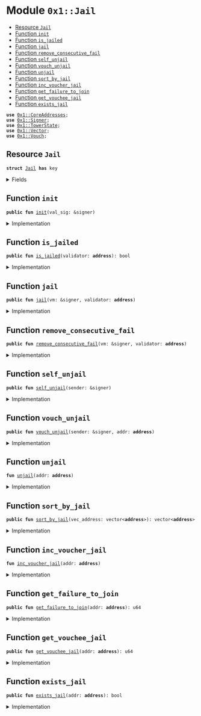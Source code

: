 
<a name="0x1_Jail"></a>

# Module `0x1::Jail`



-  [Resource `Jail`](#0x1_Jail_Jail)
-  [Function `init`](#0x1_Jail_init)
-  [Function `is_jailed`](#0x1_Jail_is_jailed)
-  [Function `jail`](#0x1_Jail_jail)
-  [Function `remove_consecutive_fail`](#0x1_Jail_remove_consecutive_fail)
-  [Function `self_unjail`](#0x1_Jail_self_unjail)
-  [Function `vouch_unjail`](#0x1_Jail_vouch_unjail)
-  [Function `unjail`](#0x1_Jail_unjail)
-  [Function `sort_by_jail`](#0x1_Jail_sort_by_jail)
-  [Function `inc_voucher_jail`](#0x1_Jail_inc_voucher_jail)
-  [Function `get_failure_to_join`](#0x1_Jail_get_failure_to_join)
-  [Function `get_vouchee_jail`](#0x1_Jail_get_vouchee_jail)
-  [Function `exists_jail`](#0x1_Jail_exists_jail)


<pre><code><b>use</b> <a href="CoreAddresses.md#0x1_CoreAddresses">0x1::CoreAddresses</a>;
<b>use</b> <a href="../../../../../../../DPN/releases/artifacts/current/build/MoveStdlib/docs/Signer.md#0x1_Signer">0x1::Signer</a>;
<b>use</b> <a href="TowerState.md#0x1_TowerState">0x1::TowerState</a>;
<b>use</b> <a href="../../../../../../../DPN/releases/artifacts/current/build/MoveStdlib/docs/Vector.md#0x1_Vector">0x1::Vector</a>;
<b>use</b> <a href="Vouch.md#0x1_Vouch">0x1::Vouch</a>;
</code></pre>



<a name="0x1_Jail_Jail"></a>

## Resource `Jail`



<pre><code><b>struct</b> <a href="Jail.md#0x1_Jail">Jail</a> <b>has</b> key
</code></pre>



<details>
<summary>Fields</summary>


<dl>
<dt>
<code>is_jailed: bool</code>
</dt>
<dd>

</dd>
<dt>
<code>lifetime_jailed: u64</code>
</dt>
<dd>

</dd>
<dt>
<code>lifetime_vouchees_jailed: u64</code>
</dt>
<dd>

</dd>
<dt>
<code>consecutive_failure_to_rejoin: u64</code>
</dt>
<dd>

</dd>
</dl>


</details>

<a name="0x1_Jail_init"></a>

## Function `init`



<pre><code><b>public</b> <b>fun</b> <a href="Jail.md#0x1_Jail_init">init</a>(val_sig: &signer)
</code></pre>



<details>
<summary>Implementation</summary>


<pre><code><b>public</b> <b>fun</b> <a href="Jail.md#0x1_Jail_init">init</a>(val_sig: &signer) {
  <b>let</b> addr = <a href="../../../../../../../DPN/releases/artifacts/current/build/MoveStdlib/docs/Signer.md#0x1_Signer_address_of">Signer::address_of</a>(val_sig);
  <b>if</b> (!<b>exists</b>&lt;<a href="Jail.md#0x1_Jail">Jail</a>&gt;(addr)) {
    <b>move_to</b>&lt;<a href="Jail.md#0x1_Jail">Jail</a>&gt;(val_sig, <a href="Jail.md#0x1_Jail">Jail</a> {
      is_jailed: <b>false</b>,
      lifetime_jailed: 0,
      lifetime_vouchees_jailed: 0,
      consecutive_failure_to_rejoin: 0,

    });
  }
}
</code></pre>



</details>

<a name="0x1_Jail_is_jailed"></a>

## Function `is_jailed`



<pre><code><b>public</b> <b>fun</b> <a href="Jail.md#0x1_Jail_is_jailed">is_jailed</a>(validator: <b>address</b>): bool
</code></pre>



<details>
<summary>Implementation</summary>


<pre><code><b>public</b> <b>fun</b> <a href="Jail.md#0x1_Jail_is_jailed">is_jailed</a>(validator: <b>address</b>): bool <b>acquires</b> <a href="Jail.md#0x1_Jail">Jail</a> {
  <b>if</b> (!<b>exists</b>&lt;<a href="Jail.md#0x1_Jail">Jail</a>&gt;(validator)) {
    <b>return</b> <b>false</b>
  };
  <b>borrow_global</b>&lt;<a href="Jail.md#0x1_Jail">Jail</a>&gt;(validator).is_jailed
}
</code></pre>



</details>

<a name="0x1_Jail_jail"></a>

## Function `jail`



<pre><code><b>public</b> <b>fun</b> <a href="Jail.md#0x1_Jail_jail">jail</a>(vm: &signer, validator: <b>address</b>)
</code></pre>



<details>
<summary>Implementation</summary>


<pre><code><b>public</b> <b>fun</b> <a href="Jail.md#0x1_Jail_jail">jail</a>(vm: &signer, validator: <b>address</b>) <b>acquires</b> <a href="Jail.md#0x1_Jail">Jail</a>{
  <a href="CoreAddresses.md#0x1_CoreAddresses_assert_vm">CoreAddresses::assert_vm</a>(vm);
  <b>if</b> (<b>exists</b>&lt;<a href="Jail.md#0x1_Jail">Jail</a>&gt;(validator)) {
    <b>let</b> j = <b>borrow_global_mut</b>&lt;<a href="Jail.md#0x1_Jail">Jail</a>&gt;(validator);
    j.is_jailed = <b>true</b>;
    j.lifetime_jailed = j.lifetime_jailed + 1;
    j.consecutive_failure_to_rejoin = j.consecutive_failure_to_rejoin + 1;
  };

  <a href="Jail.md#0x1_Jail_inc_voucher_jail">inc_voucher_jail</a>(validator);
}
</code></pre>



</details>

<a name="0x1_Jail_remove_consecutive_fail"></a>

## Function `remove_consecutive_fail`



<pre><code><b>public</b> <b>fun</b> <a href="Jail.md#0x1_Jail_remove_consecutive_fail">remove_consecutive_fail</a>(vm: &signer, validator: <b>address</b>)
</code></pre>



<details>
<summary>Implementation</summary>


<pre><code><b>public</b> <b>fun</b> <a href="Jail.md#0x1_Jail_remove_consecutive_fail">remove_consecutive_fail</a>(vm: &signer, validator: <b>address</b>) <b>acquires</b> <a href="Jail.md#0x1_Jail">Jail</a> {
  <a href="CoreAddresses.md#0x1_CoreAddresses_assert_vm">CoreAddresses::assert_vm</a>(vm);
  <b>if</b> (<b>exists</b>&lt;<a href="Jail.md#0x1_Jail">Jail</a>&gt;(validator)) {
    <b>let</b> j = <b>borrow_global_mut</b>&lt;<a href="Jail.md#0x1_Jail">Jail</a>&gt;(validator);
    j.consecutive_failure_to_rejoin = 0;
  }
}
</code></pre>



</details>

<a name="0x1_Jail_self_unjail"></a>

## Function `self_unjail`



<pre><code><b>public</b> <b>fun</b> <a href="Jail.md#0x1_Jail_self_unjail">self_unjail</a>(sender: &signer)
</code></pre>



<details>
<summary>Implementation</summary>


<pre><code><b>public</b> <b>fun</b> <a href="Jail.md#0x1_Jail_self_unjail">self_unjail</a>(sender: &signer) <b>acquires</b> <a href="Jail.md#0x1_Jail">Jail</a> {
  // only a validator can un-jail themselves.
  <b>let</b> self = <a href="../../../../../../../DPN/releases/artifacts/current/build/MoveStdlib/docs/Signer.md#0x1_Signer_address_of">Signer::address_of</a>(sender);

  // check the node <b>has</b> been mining before unjailing.
  <b>assert</b>!(<a href="TowerState.md#0x1_TowerState_node_above_thresh">TowerState::node_above_thresh</a>(self), 100104);
  <a href="Jail.md#0x1_Jail_unjail">unjail</a>(self);
}
</code></pre>



</details>

<a name="0x1_Jail_vouch_unjail"></a>

## Function `vouch_unjail`



<pre><code><b>public</b> <b>fun</b> <a href="Jail.md#0x1_Jail_vouch_unjail">vouch_unjail</a>(sender: &signer, addr: <b>address</b>)
</code></pre>



<details>
<summary>Implementation</summary>


<pre><code><b>public</b> <b>fun</b> <a href="Jail.md#0x1_Jail_vouch_unjail">vouch_unjail</a>(sender: &signer, addr: <b>address</b>) <b>acquires</b> <a href="Jail.md#0x1_Jail">Jail</a> {
  // only a validator can un-jail themselves.
  <b>let</b> voucher = <a href="../../../../../../../DPN/releases/artifacts/current/build/MoveStdlib/docs/Signer.md#0x1_Signer_address_of">Signer::address_of</a>(sender);

  <b>let</b> buddies = <a href="Vouch.md#0x1_Vouch_buddies_in_set">Vouch::buddies_in_set</a>(addr);
  // print(&buddies);
  <b>let</b> (is_found, _idx) = <a href="../../../../../../../DPN/releases/artifacts/current/build/MoveStdlib/docs/Vector.md#0x1_Vector_index_of">Vector::index_of</a>(&buddies, &voucher);
  <b>assert</b>!(is_found, 100103);

  // check the node <b>has</b> been mining before unjailing.
  <b>assert</b>!(<a href="TowerState.md#0x1_TowerState_node_above_thresh">TowerState::node_above_thresh</a>(addr), 100104);
  <a href="Jail.md#0x1_Jail_unjail">unjail</a>(addr);
}
</code></pre>



</details>

<a name="0x1_Jail_unjail"></a>

## Function `unjail`



<pre><code><b>fun</b> <a href="Jail.md#0x1_Jail_unjail">unjail</a>(addr: <b>address</b>)
</code></pre>



<details>
<summary>Implementation</summary>


<pre><code><b>fun</b> <a href="Jail.md#0x1_Jail_unjail">unjail</a>(addr: <b>address</b>) <b>acquires</b> <a href="Jail.md#0x1_Jail">Jail</a> {
  <b>if</b> (<b>exists</b>&lt;<a href="Jail.md#0x1_Jail">Jail</a>&gt;(addr)) {
    <b>borrow_global_mut</b>&lt;<a href="Jail.md#0x1_Jail">Jail</a>&gt;(addr).is_jailed = <b>false</b>;
  };
}
</code></pre>



</details>

<a name="0x1_Jail_sort_by_jail"></a>

## Function `sort_by_jail`



<pre><code><b>public</b> <b>fun</b> <a href="Jail.md#0x1_Jail_sort_by_jail">sort_by_jail</a>(vec_address: vector&lt;<b>address</b>&gt;): vector&lt;<b>address</b>&gt;
</code></pre>



<details>
<summary>Implementation</summary>


<pre><code><b>public</b> <b>fun</b> <a href="Jail.md#0x1_Jail_sort_by_jail">sort_by_jail</a>(vec_address: vector&lt;<b>address</b>&gt;): vector&lt;<b>address</b>&gt; <b>acquires</b> <a href="Jail.md#0x1_Jail">Jail</a> {

  // Sorting the accounts vector based on value (weights).
  // Bubble sort algorithm
  <b>let</b> length = <a href="../../../../../../../DPN/releases/artifacts/current/build/MoveStdlib/docs/Vector.md#0x1_Vector_length">Vector::length</a>(&vec_address);

  <b>let</b> i = 0;
  <b>while</b> (i &lt; length){
    <b>let</b> j = 0;
    <b>while</b>(j &lt; length-i-1){

      <b>let</b> value_j = <a href="Jail.md#0x1_Jail_get_failure_to_join">get_failure_to_join</a>(*<a href="../../../../../../../DPN/releases/artifacts/current/build/MoveStdlib/docs/Vector.md#0x1_Vector_borrow">Vector::borrow</a>(&vec_address, j));
      <b>let</b> value_jp1 = <a href="Jail.md#0x1_Jail_get_failure_to_join">get_failure_to_join</a>(*<a href="../../../../../../../DPN/releases/artifacts/current/build/MoveStdlib/docs/Vector.md#0x1_Vector_borrow">Vector::borrow</a>(&vec_address, j + 1));

      <b>if</b>(value_j &gt; value_jp1){
        <a href="../../../../../../../DPN/releases/artifacts/current/build/MoveStdlib/docs/Vector.md#0x1_Vector_swap">Vector::swap</a>&lt;<b>address</b>&gt;(&<b>mut</b> vec_address, j, j+1);
      };
      j = j + 1;
    };
    i = i + 1;
  };

  vec_address
}
</code></pre>



</details>

<a name="0x1_Jail_inc_voucher_jail"></a>

## Function `inc_voucher_jail`



<pre><code><b>fun</b> <a href="Jail.md#0x1_Jail_inc_voucher_jail">inc_voucher_jail</a>(addr: <b>address</b>)
</code></pre>



<details>
<summary>Implementation</summary>


<pre><code><b>fun</b> <a href="Jail.md#0x1_Jail_inc_voucher_jail">inc_voucher_jail</a>(addr: <b>address</b>) <b>acquires</b> <a href="Jail.md#0x1_Jail">Jail</a> {
  <b>let</b> buddies = <a href="Vouch.md#0x1_Vouch_get_buddies">Vouch::get_buddies</a>(addr);
  <b>let</b> i = 0;
  <b>while</b> (i &lt; <a href="../../../../../../../DPN/releases/artifacts/current/build/MoveStdlib/docs/Vector.md#0x1_Vector_length">Vector::length</a>(&buddies)) {
    <b>let</b> voucher = *<a href="../../../../../../../DPN/releases/artifacts/current/build/MoveStdlib/docs/Vector.md#0x1_Vector_borrow">Vector::borrow</a>(&buddies, i);
    <b>if</b> (<b>exists</b>&lt;<a href="Jail.md#0x1_Jail">Jail</a>&gt;(voucher)) {
      <b>let</b> v = <b>borrow_global_mut</b>&lt;<a href="Jail.md#0x1_Jail">Jail</a>&gt;(voucher);
      v.lifetime_vouchees_jailed = v.lifetime_vouchees_jailed + 1;
    };
    i = i + 1;
  }
}
</code></pre>



</details>

<a name="0x1_Jail_get_failure_to_join"></a>

## Function `get_failure_to_join`



<pre><code><b>public</b> <b>fun</b> <a href="Jail.md#0x1_Jail_get_failure_to_join">get_failure_to_join</a>(addr: <b>address</b>): u64
</code></pre>



<details>
<summary>Implementation</summary>


<pre><code><b>public</b> <b>fun</b> <a href="Jail.md#0x1_Jail_get_failure_to_join">get_failure_to_join</a>(addr: <b>address</b>): u64 <b>acquires</b> <a href="Jail.md#0x1_Jail">Jail</a> {
  <b>if</b> (<b>exists</b>&lt;<a href="Jail.md#0x1_Jail">Jail</a>&gt;(addr)) {
    <b>return</b> <b>borrow_global</b>&lt;<a href="Jail.md#0x1_Jail">Jail</a>&gt;(addr).consecutive_failure_to_rejoin
  };
  0
}
</code></pre>



</details>

<a name="0x1_Jail_get_vouchee_jail"></a>

## Function `get_vouchee_jail`



<pre><code><b>public</b> <b>fun</b> <a href="Jail.md#0x1_Jail_get_vouchee_jail">get_vouchee_jail</a>(addr: <b>address</b>): u64
</code></pre>



<details>
<summary>Implementation</summary>


<pre><code><b>public</b> <b>fun</b> <a href="Jail.md#0x1_Jail_get_vouchee_jail">get_vouchee_jail</a>(addr: <b>address</b>): u64 <b>acquires</b> <a href="Jail.md#0x1_Jail">Jail</a> {
  <b>if</b> (<b>exists</b>&lt;<a href="Jail.md#0x1_Jail">Jail</a>&gt;(addr)) {
    <b>return</b> <b>borrow_global</b>&lt;<a href="Jail.md#0x1_Jail">Jail</a>&gt;(addr).lifetime_vouchees_jailed
  };
  0
}
</code></pre>



</details>

<a name="0x1_Jail_exists_jail"></a>

## Function `exists_jail`



<pre><code><b>public</b> <b>fun</b> <a href="Jail.md#0x1_Jail_exists_jail">exists_jail</a>(addr: <b>address</b>): bool
</code></pre>



<details>
<summary>Implementation</summary>


<pre><code><b>public</b> <b>fun</b> <a href="Jail.md#0x1_Jail_exists_jail">exists_jail</a>(addr: <b>address</b>): bool {
  <b>exists</b>&lt;<a href="Jail.md#0x1_Jail">Jail</a>&gt;(addr)
}
</code></pre>



</details>
